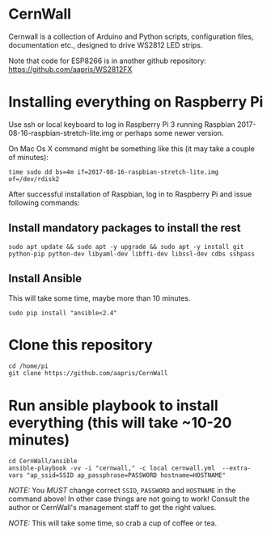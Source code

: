 # CernWall

Cernwall is a collection of Arduino and Python scripts, 
configuration files, documentation etc.,
designed to drive WS2812 LED strips.

Note that code for ESP8266 is in another github repository:
https://github.com/aapris/WS2812FX

# Installing everything on Raspberry Pi
Use ssh or local keyboard to log in Raspberry Pi 3 running 
Raspbian 2017-08-16-raspbian-stretch-lite.img
or perhaps some newer version.

On Mac Os X command might be something like this (it may take a couple of minutes):

```
time sudo dd bs=4m if=2017-08-16-raspbian-stretch-lite.img of=/dev/rdisk2
```

After successful installation of Raspbian, log in to Raspberry Pi and issue following commands:

## Install mandatory packages to install the rest
```
sudo apt update && sudo apt -y upgrade && sudo apt -y install git python-pip python-dev libyaml-dev libffi-dev libssl-dev cdbs sshpass
```

## Install Ansible
This will take some time, maybe more than 10 minutes.
```
sudo pip install "ansible<2.4"
```

# Clone this repository
```
cd /home/pi
git clone https://github.com/aapris/CernWall
```

# Run ansible playbook to install everything (this will take ~10-20 minutes)
```
cd CernWall/ansible
ansible-playbook -vv -i "cernwall," -c local cernwall.yml  --extra-vars "ap_ssid=SSID ap_passphrase=PASSWORD hostname=HOSTNAME"
```

*NOTE:* You *MUST* change correct `SSID`, `PASSWORD` and `HOSTNAME` in the command above! 
In other case things are not going to work! 
Consult the author or CernWall's management staff to get the right values.

*NOTE:* This will take some time, so crab a cup of coffee or tea.
